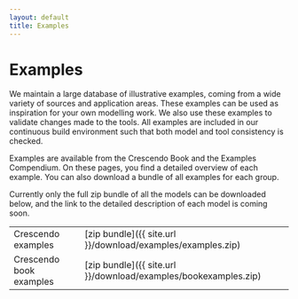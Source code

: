 ```yaml
---
layout: default
title: Examples
---
```


# Examples

We maintain a large database of illustrative examples, coming from a
wide variety of sources and application areas. These examples can be
used as inspiration for your own modelling work. We also use these
examples to validate changes made to the tools.  All examples are
included in our continuous build environment such that both model and
tool consistency is checked.

Examples are available from the Crescendo Book and the Examples Compendium. On these pages, you find a detailed overview of each example. You can also
download a bundle of all examples for each group. 

Currently only the full zip bundle of all the models can be downloaded below, and the link to the detailed description of each model is coming soon. 

|||
|---|---|
| Crescendo examples | [zip bundle]({{ site.url }}/download/examples/examples.zip) |
| Crescendo book examples  | [zip bundle]({{ site.url }}/download/examples/bookexamples.zip) |


<!--If you have questions on these examples, you can either post a
question on
[StackOverflow using the VDM++ tag](http://stackoverflow.com/questions/tagged/vdm%2b%2b)
or [send us an email](mailto:info@overturetool.org).  If you have an
example to contribute to our collection, we are very happy to hear
from you!-->
<!--
A guide that explains how to import the projects are available at [Importing External Zipped Projects into Overture]({{ site.url }}/download/examples/importing-external-projects.html).!-->

<!-- We maintain a large database of illustrative examples, coming from a
wide variety of sources and application areas. These examples can be
used as inspiration for your own modelling work. We also use these
examples to validate changes made to the tools.  All examples are
included in our continuous build environment such that both model and
tool consistency is checked.

VDM examples are available in all of the three dialects. On these
pages, you find a detailed overview of each example. You can also
download a bundle of all examples for each dialect:

|||
|---|---|
| [VDM-SL example listing page]({{ site.url }}/download/examples/VDMSL/) | [zip bundle]({{ site.url }}/download/examples/Examples-VDMSL.zip) |
| [VDM++ example listing page]({{ site.url }}/download/examples/VDM++/)  | [zip bundle]({{ site.url }}/download/examples/Examples-VDM++.zip) |
| [VDM-RT example listing page]({{ site.url }}/download/examples/VDMRT/) | [zip bundle]({{ site.url }}/download/examples/Examples-VDMRT.zip) | -->

<!--If you have questions on these examples, you can either post a
question on
[StackOverflow using the VDM++ tag](http://stackoverflow.com/questions/tagged/vdm%2b%2b)
or [send us an email](mailto:info@overturetool.org).  If you have an
example to contribute to our collection, we are very happy to hear
from you!-->

<!-- A guide that explains how to import the projects are available at [Importing External Zipped Projects into Overture]({{ site.url }}/download/examples/importing-external-projects.html). -->
